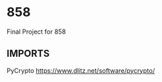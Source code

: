 858
===

Final Project for 858

IMPORTS
-------
PyCrypto
https://www.dlitz.net/software/pycrypto/



